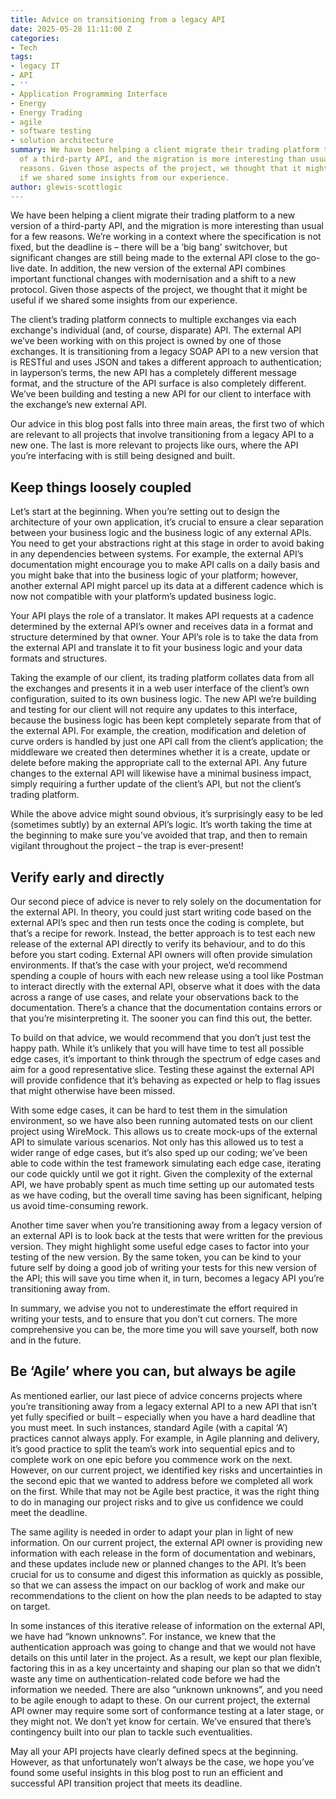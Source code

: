 ```yaml
---
title: Advice on transitioning from a legacy API
date: 2025-05-28 11:11:00 Z
categories:
- Tech
tags:
- legacy IT
- API
- ''
- Application Programming Interface
- Energy
- Energy Trading
- agile
- software testing
- solution architecture
summary: We have been helping a client migrate their trading platform to a new version
  of a third-party API, and the migration is more interesting than usual for a few
  reasons. Given those aspects of the project, we thought that it might be useful
  if we shared some insights from our experience.
author: glewis-scottlogic
---
```


We have been helping a client migrate their trading platform to a new version of a third-party API, and the migration is more interesting than usual for a few reasons. We’re working in a context where the specification is not fixed, but the deadline is – there will be a ‘big bang’ switchover, but significant changes are still being made to the external API close to the go-live date. In addition, the new version of the external API combines important functional changes with modernisation and a shift to a new protocol. Given those aspects of the project, we thought that it might be useful if we shared some insights from our experience.

The client’s trading platform connects to multiple exchanges via each exchange's individual (and, of course, disparate) API. The external API we’ve been working with on this project is owned by one of those exchanges. It is transitioning from a legacy SOAP API to a new version that is RESTful and uses JSON and takes a different approach to authentication; in layperson’s terms, the new API has a completely different message format, and the structure of the API surface is also completely different. We’ve been building and testing a new API for our client to interface with the exchange’s new external API.

Our advice in this blog post falls into three main areas, the first two of which are relevant to all projects that involve transitioning from a legacy API to a new one. The last is more relevant to projects like ours, where the API you’re interfacing with is still being designed and built.

## Keep things loosely coupled

Let’s start at the beginning. When you’re setting out to design the architecture of your own application, it’s crucial to ensure a clear separation between your business logic and the business logic of any external APIs. You need to get your abstractions right at this stage in order to avoid baking in any dependencies between systems. For example, the external API’s documentation might encourage you to make API calls on a daily basis and you might bake that into the business logic of your platform; however, another external API might parcel up its data at a different cadence which is now not compatible with your platform’s updated business logic.

Your API plays the role of a translator. It makes API requests at a cadence determined by the external API’s owner and receives data in a format and structure determined by that owner. Your API’s role is to take the data from the external API and translate it to fit your business logic and your data formats and structures. 

Taking the example of our client, its trading platform collates data from all the exchanges and presents it in a web user interface of the client’s own configuration, suited to its own business logic. The new API we’re building and testing for our client will not require any updates to this interface, because the business logic has been kept completely separate from that of the external API. For example, the creation, modification and deletion of curve orders is handled by just one API call from the client’s application; the middleware we created then determines whether it is a create, update or delete before making the appropriate call to the external API. Any future changes to the external API will likewise have a minimal business impact, simply requiring a further update of the client’s API, but not the client’s trading platform.

While the above advice might sound obvious, it’s surprisingly easy to be led (sometimes subtly) by an external API’s logic. It’s worth taking the time at the beginning to make sure you’ve avoided that trap, and then to remain vigilant throughout the project – the trap is ever-present!

## Verify early and directly

Our second piece of advice is never to rely solely on the documentation for the external API. In theory, you could just start writing code based on the external API’s spec and then run tests once the coding is complete, but that’s a recipe for rework. Instead, the better approach is to test each new release of the external API directly to verify its behaviour, and to do this before you start coding. External API owners will often provide simulation environments. If that’s the case with your project, we’d recommend spending a couple of hours with each new release using a tool like Postman to interact directly with the external API, observe what it does with the data across a range of use cases, and relate your observations back to the documentation. There’s a chance that the documentation contains errors or that you’re misinterpreting it. The sooner you can find this out, the better. 

To build on that advice, we would recommend that you don’t just test the happy path. While it’s unlikely that you will have time to test all possible edge cases, it’s important to think through the spectrum of edge cases and aim for a good representative slice. Testing these against the external API will provide confidence that it’s behaving as expected or help to flag issues that might otherwise have been missed.

With some edge cases, it can be hard to test them in the simulation environment, so we have also been running automated tests on our client project using WireMock. This allows us to create mock-ups of the external API to simulate various scenarios. Not only has this allowed us to test a wider range of edge cases, but it’s also sped up our coding; we’ve been able to code within the test framework simulating each edge case, iterating our code quickly until we got it right. Given the complexity of the external API, we have probably spent as much time setting up our automated tests as we have coding, but the overall time saving has been significant, helping us avoid time-consuming rework.

Another time saver when you’re transitioning away from a legacy version of an external API is to look back at the tests that were written for the previous version. They might highlight some useful edge cases to factor into your testing of the new version. By the same token, you can be kind to your future self by doing a good job of writing your tests for this new version of the API; this will save you time when it, in turn, becomes a legacy API you’re transitioning away from.

In summary, we advise you not to underestimate the effort required in writing your tests, and to ensure that you don’t cut corners. The more comprehensive you can be, the more time you will save yourself, both now and in the future.

## Be ‘Agile’ where you can, but always be agile

As mentioned earlier, our last piece of advice concerns projects where you’re transitioning away from a legacy external API to a new API that isn’t yet fully specified or built – especially when you have a hard deadline that you must meet. In such instances, standard Agile (with a capital ‘A’) practices cannot always apply. For example, in Agile planning and delivery, it’s good practice to split the team’s work into sequential epics and to complete work on one epic before you commence work on the next. However, on our current project, we identified key risks and uncertainties in the second epic that we wanted to address before we completed all work on the first. While that may not be Agile best practice, it was the right thing to do in managing our project risks and to give us confidence we could meet the deadline.

The same agility is needed in order to adapt your plan in light of new information. On our current project, the external API owner is providing new information with each release in the form of documentation and webinars, and these updates include new or planned changes to the API. It’s been crucial for us to consume and digest this information as quickly as possible, so that we can assess the impact on our backlog of work and make our recommendations to the client on how the plan needs to be adapted to stay on target. 

In some instances of this iterative release of information on the external API, we have had “known unknowns”. For instance, we knew that the authentication approach was going to change and that we would not have details on this until later in the project. As a result, we kept our plan flexible, factoring this in as a key uncertainty and shaping our plan so that we didn’t waste any time on authentication-related code before we had the information we needed. There are also “unknown unknowns”, and you need to be agile enough to adapt to these. On our current project, the external API owner may require some sort of conformance testing at a later stage, or they might not. We don’t yet know for certain. We’ve ensured that there’s contingency built into our plan to tackle such eventualities.

May all your API projects have clearly defined specs at the beginning. However, as that unfortunately won’t always be the case, we hope you’ve found some useful insights in this blog post to run an efficient and successful API transition project that meets its deadline.